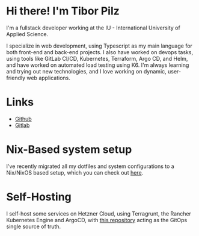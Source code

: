 # Hi there! I'm Tibor Pilz

I'm a fullstack developer working at the IU - International University of Applied Science.

I specialize in web development, using Typescript as my main language for both front-end and back-end projects.
I also have worked on devops tasks, using tools like GitLab CI/CD, Kubernetes, Terraform, Argo CD, and Helm, and have worked on automated load testing using K6.
I'm always learning and trying out new technologies, and I love working on dynamic, user-friendly web applications.

# Links
- [Github](https://github.com/tiborpilz)
- [Gitlab](https://gitlab.com/tiborpilz)


# Nix-Based system setup
I've recently migrated all my dotfiles and system configurations to a Nix/NixOS based setup, which you can check out [here](https://github.com/tiborpilz/nixos).

# Self-Hosting
I self-host some services on Hetzner Cloud, using Terragrunt, the Rancher Kubernetes Engine and ArgoCD, with [this repository](https://github.com/tiborpilz/infrastructure) acting as the GitOps single source of truth.
